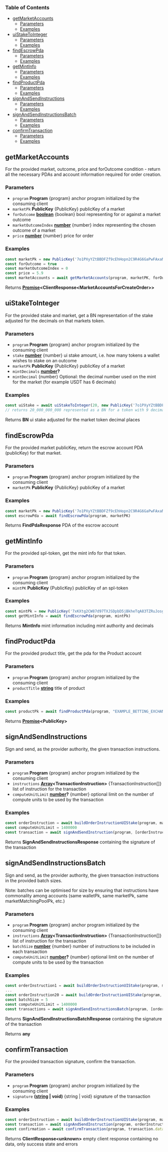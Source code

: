 <!-- Generated by documentation.js. Update this documentation by updating the source code. -->

### Table of Contents

*   [getMarketAccounts][1]
    *   [Parameters][2]
    *   [Examples][3]
*   [uiStakeToInteger][4]
    *   [Parameters][5]
    *   [Examples][6]
*   [findEscrowPda][7]
    *   [Parameters][8]
    *   [Examples][9]
*   [getMintInfo][10]
    *   [Parameters][11]
    *   [Examples][12]
*   [findProductPda][13]
    *   [Parameters][14]
    *   [Examples][15]
*   [signAndSendInstructions][16]
    *   [Parameters][17]
    *   [Examples][18]
*   [signAndSendInstructionsBatch][19]
    *   [Parameters][20]
    *   [Examples][21]
*   [confirmTransaction][22]
    *   [Parameters][23]
    *   [Examples][24]

## getMarketAccounts

For the provided market, outcome, price and forOutcome condition - return all the necessary PDAs and account information required for order creation.

### Parameters

*   `program` **Program** {program} anchor program initialized by the consuming client
*   `marketPk` **PublicKey** {PublicKey} publicKey of a market
*   `forOutcome` **[boolean][25]** {boolean} bool representing for or against a market outcome
*   `marketOutcomeIndex` **[number][26]** {number} index representing the chosen outcome of a market
*   `price` **[number][26]** {number} price for order

### Examples

```javascript
const marketPk = new PublicKey('7o1PXyYZtBBDFZf9cEhHopn2C9R4G6GaPwFAxaNWM33D')
const forOutcome = true
const marketOutcomeIndex = 0
const price = 5.9
const marketAccounts = await getMarketAccounts(program, marketPK, forOutcome, marketOutcomeIndex, price)
```

Returns **[Promise][27]\<ClientResponse\<MarketAccountsForCreateOrder>>**&#x20;

## uiStakeToInteger

For the provided stake and market, get a BN representation of the stake adjusted for the decimals on that markets token.

### Parameters

*   `program` **Program** {program} anchor program initialized by the consuming client
*   `stake` **[number][26]** {number} ui stake amount, i.e. how many tokens a wallet wishes to stake on an outcome
*   `marketPk` **PublicKey** {PublicKey} publicKey of a market
*   `mintDecimals` **[number][26]?**&#x20;
*   `mintDecimal`  {number} Optional: the decimal number used on the mint for the market (for example USDT has 6 decimals)

### Examples

```javascript
const uiStake = await uiStakeToInteger(20, new PublicKey('7o1PXyYZtBBDFZf9cEhHopn2C9R4G6GaPwFAxaNWM33D'), program)
// returns 20_000_000_000 represented as a BN for a token with 9 decimals
```

Returns **BN** ui stake adjusted for the market token decimal places

## findEscrowPda

For the provided market publicKey, return the escrow account PDA (publicKey) for that market.

### Parameters

*   `program` **Program** {program} anchor program initialized by the consuming client
*   `marketPk` **PublicKey** {PublicKey} publicKey of a market

### Examples

```javascript
const marketPk = new PublicKey('7o1PXyYZtBBDFZf9cEhHopn2C9R4G6GaPwFAxaNWM33D')
const escrowPda = await findEscrowPda(program, marketPK)
```

Returns **FindPdaResponse** PDA of the escrow account

## getMintInfo

For the provided spl-token, get the mint info for that token.

### Parameters

*   `program` **Program** {program} anchor program initialized by the consuming client
*   `mintPK` **PublicKey** {PublicKey} publicKey of an spl-token

### Examples

```javascript
const mintPk = new PublicKey('7xKXtg2CW87d97TXJSDpbD5jBkheTqA83TZRuJosgAsU')
const getMintInfo = await findEscrowPda(program, mintPk)
```

Returns **MintInfo** mint information including mint authority and decimals

## findProductPda

For the provided product title, get the pda for the Product account

### Parameters

*   `program` **Program** {program} anchor program initialized by the consuming client
*   `productTitle` **[string][28]** title of product

### Examples

```javascript
const productPk = await findProductPda(program, "EXAMPLE_BETTING_EXCHANGE")
```

Returns **[Promise][27]\<PublicKey>**&#x20;

## signAndSendInstructions

Sign and send, as the provider authority, the given transaction instructions.

### Parameters

*   `program` **Program** {program} anchor program initialized by the consuming client
*   `instructions` **[Array][29]\<TransactionInstruction>** {TransactionInstruction\[]} list of instruction for the transaction
*   `computeUnitLimit` **[number][26]?** {number} optional limit on the number of compute units to be used by the transaction

### Examples

```javascript
const orderInstruction = await buildOrderInstructionUIStake(program, marketPk, marketOutcomeIndex, forOutcome, price, stake, productPk)
const computeUnitLimit = 1400000
const transaction = await signAndSendInstruction(program, [orderInstruction.data.instruction], computeUnitLimit)
```

Returns **SignAndSendInstructionsResponse** containing the signature of the transaction

## signAndSendInstructionsBatch

Sign and send, as the provider authority, the given transaction instructions in the provided batch sizes.

Note: batches can be optimised for size by ensuring that instructions have commonality among accounts (same walletPk, same marketPk, same marketMatchingPoolPk, etc.)

### Parameters

*   `program` **Program** {program} anchor program initialized by the consuming client
*   `instructions` **[Array][29]\<TransactionInstruction>** {TransactionInstruction\[]} list of instruction for the transaction
*   `batchSize` **[number][26]** {number} number of instructions to be included in each transaction
*   `computeUnitLimit` **[number][26]?** {number} optional limit on the number of compute units to be used by the transaction

### Examples

```javascript
const orderInstruction1 = await buildOrderInstructionUIStake(program, marketPk, marketOutcomeIndex, forOutcome, price, stake, productPk)
...
const orderInstruction20 = await buildOrderInstructionUIStake(program, marketPk, marketOutcomeIndex, forOutcome, price, stake, productPk)
const batchSize = 5
const computeUnitLimit = 1400000
const transactions = await signAndSendInstructionsBatch(program, [orderInstruction1.data.instruction, ..., orderInstruction20.data.instruction], batchSize, computeUnitLimit)
```

Returns **SignAndSendInstructionsBatchResponse** containing the signature of the transaction

Returns **any**&#x20;

## confirmTransaction

For the provided transaction signature, confirm the transaction.

### Parameters

*   `program` **Program** {program} anchor program initialized by the consuming client
*   `signature` **([string][28] | void)** {string | void} signature of the transaction

### Examples

```javascript
const orderInstruction = await buildOrderInstructionUIStake(program, marketPk, marketOutcomeIndex, forOutcome, price, stake, productPk)
const transaction = await signAndSendInstruction(program, orderInstruction.data.instruction)
const confirmation = await confirmTransaction(program, transaction.data.signature);
```

Returns **ClientResponse\<unknown>** empty client response containing no data, only success state and errors

[1]: #getmarketaccounts

[2]: #parameters

[3]: #examples

[4]: #uistaketointeger

[5]: #parameters-1

[6]: #examples-1

[7]: #findescrowpda

[8]: #parameters-2

[9]: #examples-2

[10]: #getmintinfo

[11]: #parameters-3

[12]: #examples-3

[13]: #findproductpda

[14]: #parameters-4

[15]: #examples-4

[16]: #signandsendinstructions

[17]: #parameters-5

[18]: #examples-5

[19]: #signandsendinstructionsbatch

[20]: #parameters-6

[21]: #examples-6

[22]: #confirmtransaction

[23]: #parameters-7

[24]: #examples-7

[25]: https://developer.mozilla.org/docs/Web/JavaScript/Reference/Global_Objects/Boolean

[26]: https://developer.mozilla.org/docs/Web/JavaScript/Reference/Global_Objects/Number

[27]: https://developer.mozilla.org/docs/Web/JavaScript/Reference/Global_Objects/Promise

[28]: https://developer.mozilla.org/docs/Web/JavaScript/Reference/Global_Objects/String

[29]: https://developer.mozilla.org/docs/Web/JavaScript/Reference/Global_Objects/Array
